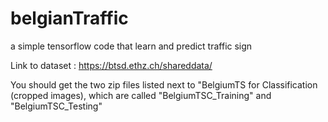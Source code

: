 # belgianTraffic
a simple tensorflow code that learn and predict traffic sign

Link to dataset : https://btsd.ethz.ch/shareddata/

You should get the two zip files listed next to "BelgiumTS for Classification (cropped images), which are called "BelgiumTSC_Training" and "BelgiumTSC_Testing"


